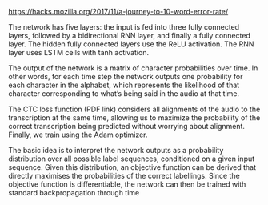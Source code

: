 https://hacks.mozilla.org/2017/11/a-journey-to-10-word-error-rate/


The network has five layers: the input is fed into three fully connected layers, followed by a bidirectional RNN layer, and finally a fully connected layer. The hidden fully connected layers use the ReLU activation. The RNN layer uses LSTM cells with tanh activation.

The output of the network is a matrix of character probabilities over time. In other words, for each time step the network outputs one probability for each character in the alphabet, which represents the likelihood of that character corresponding to what’s being said in the audio at that time.

The CTC loss function (PDF link) considers all alignments of the audio to the transcription at the same time, allowing us to maximize the probability of the correct transcription being predicted without worrying about alignment. Finally, we train using the Adam optimizer.

The basic idea is to interpret
the network outputs as a probability distribution over
all possible label sequences, conditioned on a given input sequence. Given this distribution, an objective
function can be derived that directly maximises the
probabilities of the correct labellings. Since the objective function is differentiable, the network can then be
trained with standard backpropagation through time
